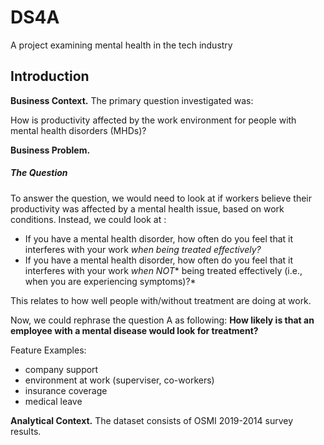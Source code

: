 # DS4A
A project examining mental health in the tech industry

## Introduction

**Business Context.** 
The primary question investigated was:

  How is productivity affected by the work environment for people with mental health disorders (MHDs)?
 
**Business Problem.** 

##### The Question
To answer the question, we would need to look at if workers believe their productivity was affected by a mental health issue, based on work conditions.
Instead, we could look at :
 - If you have a mental health disorder, how often do you feel that it interferes with your work *when being treated effectively?*
 - If you have a mental health disorder, how often do you feel that it interferes with your work *when* _*NOT*_* being treated effectively (i.e., when you are experiencing symptoms)?*

This relates to how well people with/without treatment are doing at work. 

Now, we could rephrase the question A as following: **How likely is that an employee with a mental disease would look for treatment?**

Feature Examples:
- company support
- environment at work (superviser, co-workers)
- insurance coverage
- medical leave

**Analytical Context.** The dataset consists of OSMI 2019-2014 survey results.
